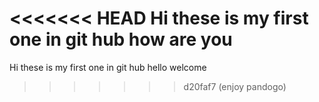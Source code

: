 <<<<<<< HEAD
Hi these is my first one in git hub how are you
=======
Hi these is my first one in git hub hello welcome
>>>>>>> d20faf7 (enjoy pandogo)
